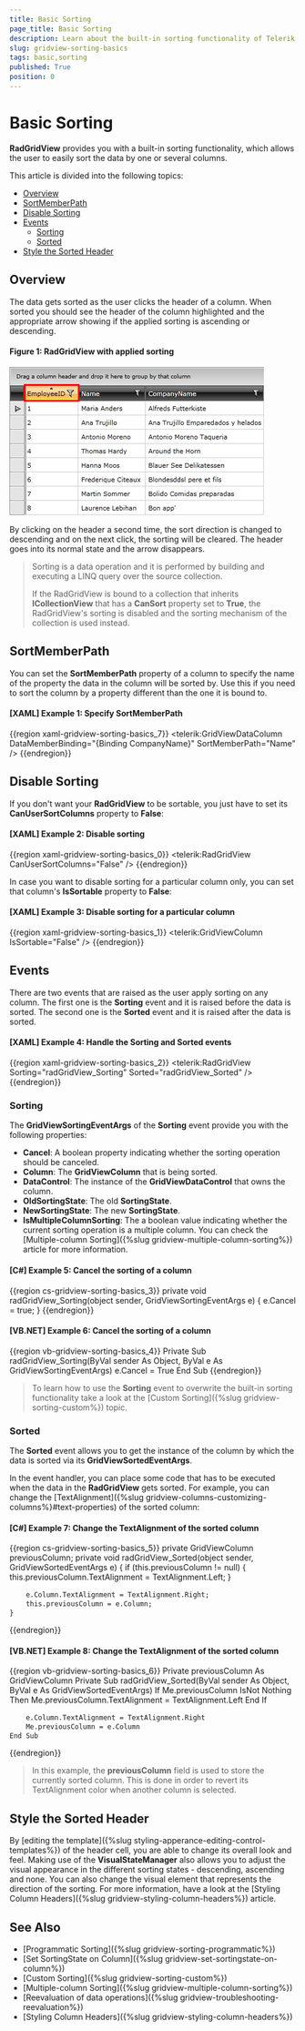 ```yaml
---
title: Basic Sorting
page_title: Basic Sorting
description: Learn about the built-in sorting functionality of Telerik's {{ site.framework_name }} DataGrid which allows the user to easily sort the data by one or several columns. 
slug: gridview-sorting-basics
tags: basic,sorting
published: True
position: 0
---
```


# Basic Sorting

__RadGridView__ provides you with a built-in sorting functionality, which allows the user to easily sort the data by one or several columns. 

This article is divided into the following topics:

* [Overview](#overview)
* [SortMemberPath](#sortmemberpath)
* [Disable Sorting](#disable-sorting)
* [Events](#events)
	* [Sorting](#sorting)
	* [Sorted](#sorted)
* [Style the Sorted Header](#style-the-sorted-header)

## Overview

The data gets sorted as the user clicks the header of a column. When sorted you should see the header of the column highlighted and the appropriate arrow showing if the applied sorting is ascending or descending.

#### Figure 1: RadGridView with applied sorting

![Telerik {{ site.framework_name }} DataGrid BasicSorting 1](images/RadGridView_BasicSorting_1.png)

By clicking on the header a second time, the sort direction is changed to descending and on the next click, the sorting will be cleared. The header goes into its normal state and the arrow disappears.
        
>Sorting is a data operation and it is performed by building and executing a LINQ query over the source collection.
>
>If the RadGridView is bound to a collection that inherits __ICollectionView__ that has a __CanSort__ property set to __True__, the RadGridView's sorting is disabled and the sorting mechanism of the collection is used instead.

## SortMemberPath

You can set the __SortMemberPath__ property of a column to specify the name of the property the data in the column will be sorted by. Use this if you need to sort the column by a property different than the one it is bound to.

#### __[XAML] Example 1: Specify SortMemberPath__

{{region xaml-gridview-sorting-basics_7}}
	<telerik:GridViewDataColumn DataMemberBinding="{Binding CompanyName}" SortMemberPath="Name" />
{{endregion}}

## Disable Sorting

If you don't want your __RadGridView__ to be sortable, you just have to set its __CanUserSortColumns__ property to __False__:

#### __[XAML] Example 2: Disable sorting__

{{region xaml-gridview-sorting-basics_0}}
	<telerik:RadGridView CanUserSortColumns="False" />
{{endregion}}

In case you want to disable sorting for a particular column only, you can set that column's __IsSortable__ property to __False__:

#### __[XAML] Example 3: Disable sorting for a particular column__

{{region xaml-gridview-sorting-basics_1}}
	<telerik:GridViewColumn IsSortable="False" />
{{endregion}}

## Events

There are two events that are raised as the user apply sorting on any column. The first one is the __Sorting__ event and it is raised before the data is sorted. The second one is the __Sorted__ event and it is raised after the data is sorted.

#### __[XAML] Example 4: Handle the Sorting and Sorted events__

{{region xaml-gridview-sorting-basics_2}}
	<telerik:RadGridView Sorting="radGridView_Sorting" 
	             Sorted="radGridView_Sorted" />
{{endregion}}

### Sorting

The __GridViewSortingEventArgs__ of the __Sorting__ event provide you with the following properties:

* **Cancel**: A boolean property indicating whether the sorting operation should be canceled.
* **Column**: The **GridViewColumn** that is being sorted.
* **DataControl**: The instance of the **GridViewDataControl** that owns the column. 
* **OldSortingState**: The old **SortingState**. 
* **NewSortingState**: The new **SortingState**.
* **IsMultipleColumnSorting**: The a boolean value indicating whether the current sorting operation is a multiple column. You can check the [Multiple-column Sorting]({%slug gridview-multiple-column-sorting%}) article for more information.

#### __[C#] Example 5: Cancel the sorting of a column__

{{region cs-gridview-sorting-basics_3}}
	private void radGridView_Sorting(object sender, GridViewSortingEventArgs e)
	{
	    e.Cancel = true;
	}
{{endregion}}

#### __[VB.NET] Example 6: Cancel the sorting of a column__

{{region vb-gridview-sorting-basics_4}}
	Private Sub radGridView_Sorting(ByVal sender As Object, ByVal e As GridViewSortingEventArgs)
	    e.Cancel = True
	End Sub
{{endregion}}

> To learn how to use the __Sorting__ event to overwrite the built-in sorting functionality take a look at the [Custom Sorting]({%slug gridview-sorting-custom%}) topic.

### Sorted

The __Sorted__ event allows you to get the instance of the column by which the data is sorted via its __GridViewSortedEventArgs__.

In the event handler, you can place some code that has to be executed when the data in the __RadGridView__ gets sorted. For example, you can change the [TextAlignment]({%slug gridview-columns-customizing-columns%}#text-properties) of the sorted column:

#### __[C#] Example 7: Change the TextAlignment of the sorted column__

{{region cs-gridview-sorting-basics_5}}
	private GridViewColumn previousColumn;
	private void radGridView_Sorted(object sender, GridViewSortedEventArgs e)
	{
	    if (this.previousColumn != null)
	    {
	        this.previousColumn.TextAlignment = TextAlignment.Left;
	    }

	    e.Column.TextAlignment = TextAlignment.Right;
	    this.previousColumn = e.Column;
	}
{{endregion}}

#### __[VB.NET] Example 8: Change the TextAlignment of the sorted column__

{{region vb-gridview-sorting-basics_6}}
	Private previousColumn As GridViewColumn
	Private Sub radGridView_Sorted(ByVal sender As Object, ByVal e As GridViewSortedEventArgs)
		If Me.previousColumn IsNot Nothing Then
			Me.previousColumn.TextAlignment = TextAlignment.Left
		End If

		e.Column.TextAlignment = TextAlignment.Right
		Me.previousColumn = e.Column
	End Sub
{{endregion}}

> In this example, the **previousColumn** field is used to store the currently sorted column. This is done in order to revert its TextAlignment color when another column is selected. 

## Style the Sorted Header

By [editing the template]({%slug styling-apperance-editing-control-templates%}) of the header cell, you are able to change its overall look and feel. Making use of the **VisualStateManager** also allows you to adjust the visual appearance in the different sorting states - descending, ascending and none. You can also change the visual element that represents the direction of the sorting. For more information, have a look at the [Styling Column Headers]({%slug gridview-styling-column-headers%}) article.

## See Also

 * [Programmatic Sorting]({%slug gridview-sorting-programmatic%})
 * [Set SortingState on Column]({%slug gridview-set-sortingstate-on-column%})
 * [Custom Sorting]({%slug gridview-sorting-custom%})
 * [Multiple-column Sorting]({%slug gridview-multiple-column-sorting%})
 * [Reevaluation of data operations]({%slug gridview-troubleshooting-reevaluation%})
 * [Styling Column Headers]({%slug gridview-styling-column-headers%})
